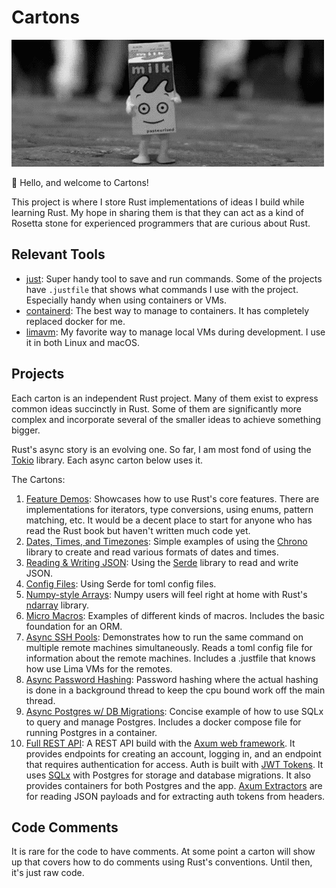 # Cartons

![Animation of a happy milk carton doing a little jig](carton.gif)

🦀 Hello, and welcome to Cartons!

This project is where I store Rust implementations of ideas I build while learning Rust. My hope in sharing them is that they can act as a kind of Rosetta stone for experienced programmers that are curious about Rust.

## Relevant Tools

- [just](https://just.systems/man/en/): Super handy tool to save and run commands. Some of the projects have `.justfile` that shows what commands I use with the project. Especially handy when using containers or VMs.
- [containerd](https://containerd.io/): The best way to manage to containers. It has completely replaced docker for me.
- [limavm](https://lima-vm.io/): My favorite way to manage local VMs during development. I use it in both Linux and macOS.

## Projects

Each carton is an independent Rust project. Many of them exist to express common ideas succinctly in Rust. Some of them are significantly more complex and incorporate several of the smaller ideas to achieve something bigger.

Rust's async story is an evolving one. So far, I am most fond of using the [Tokio](https://tokio.rs/) library. Each async carton below uses it.

The Cartons:

1. [Feature Demos](feature-demos/): Showcases how to use Rust's core features. There are implementations for iterators, type conversions, using enums, pattern matching, etc. It would be a decent place to start for anyone who has read the Rust book but haven't written much code yet.
2. [Dates, Times, and Timezones](dates-times-tzs/): Simple examples of using the [Chrono](https://docs.rs/chrono/latest/chrono/) library to create and read various formats of dates and times.
3. [Reading & Writing JSON](rw-json/): Using the [Serde](https://docs.rs/serde/latest/serde/) library to read and write JSON.
4. [Config Files](config-files/): Using Serde for toml config files.
5. [Numpy-style Arrays](rusty-numpy/): Numpy users will feel right at home with Rust's [ndarray](https://docs.rs/ndarray/latest/ndarray/) library.
6. [Micro Macros](micromacros/): Examples of different kinds of macros. Includes the basic foundation for an ORM.
7. [Async SSH Pools](async-ssh/): Demonstrates how to run the same command on multiple remote machines simultaneously. Reads a toml config file for information about the remote machines. Includes a .justfile that knows how use Lima VMs for the remotes.
8. [Async Password Hashing](async-passwords): Password hashing where the actual hashing is done in a background thread to keep the cpu bound work off the main thread.
9. [Async Postgres w/ DB Migrations](async-postgres/): Concise example of how to use SQLx to query and manage Postgres. Includes a docker compose file for running Postgres in a container.
10. [Full REST API](webb/): A REST API build with the [Axum web framework](https://docs.rs/axum/latest/axum/). It provides endpoints for creating an account, logging in, and an endpoint that requires authentication for access. Auth is built with [JWT Tokens](https://docs.rs/jsonwebtoken/latest/jsonwebtoken/). It uses [SQLx](https://docs.rs/sqlx/latest/sqlx/) with Postgres for storage and database migrations. It also provides containers for both Postgres and the app. [Axum Extractors](https://docs.rs/axum/latest/axum/extract/index.html) are for reading JSON payloads and for extracting auth tokens from headers.

## Code Comments

It is rare for the code to have comments. At some point a carton will show up that covers how to do comments using Rust's conventions. Until then, it's just raw code.
